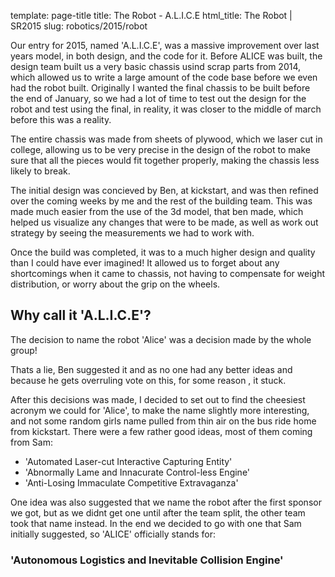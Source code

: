template: page-title
title: The Robot - A.L.I.C.E
html_title: The Robot | SR2015
slug: robotics/2015/robot

<div class="row">
  <div class="col-sm-4">
    <!-- Image of initial design (on paper) -->
  </div>
  <div class="col-sm-8">
    <p>
      Our entry for 2015, named 'A.L.I.C.E', was a massive improvement over last years model, in both design, and the code for it. Before ALICE was built, the design team built us a very basic chassis usind scrap parts from 2014, which allowed us to write a large amount of the code base before we even had the robot built. Originally I wanted the final chassis to be built before the end of January, so we had a lot of time to test out the design for the robot and test using the final, in reality, it was closer to the middle of march before this was a reality.
    </p>
  </div>
</div>


The entire chassis was made from sheets of plywood, which we laser cut in college, allowing us to be very precise in the design of the robot to make sure that all the pieces would fit together properly, making the chassis less likely to break.


The initial design was concieved by Ben, at kickstart, and was then refined over the coming weeks by me and the rest of the building team. This was made much easier from the use of the 3d model, that ben made, which helped us visualize any changes that were to be made, as well as work out strategy by seeing the measurements we had to work with.


Once the build was completed, it was to a much higher design and quality than I could have ever imagined! It allowed us to forget about any shortcomings when it came to chassis, not having to compensate for weight distribution, or worry about the grip on the wheels.

<div class="image-panel" data-image="https://farm1.staticflickr.com/737/20984044320_ccbba155f9_o.gif"></div>

## Why call it 'A.L.I.C.E'?
The decision to name the robot 'Alice' was a decision made by the whole group!


Thats a lie, Ben suggested it and as no one had any better ideas and because he gets overruling vote on this, for some reason , it stuck.


After this decisions was made, I decided to set out to find the cheesiest acronym we could for 'Alice', to make the name slightly more interesting, and not some random girls name pulled from thin air on the bus ride home from kickstart. There were a few rather good ideas, most of them coming from Sam:

- 'Automated Laser-cut Interactive Capturing Entity'</li>
- 'Abnormally Lame and Innacurate Control-less Engine'</li>
- 'Anti-Losing Immaculate Competitive Extravaganza'</li>

One idea was also suggested that we name the robot after the first sponsor we got, but as we didnt get one until after the team split, the other team took that name instead. In the end we decided to go with one that Sam initially suggested, so 'ALICE' officially stands for:

<h3 class="text-center">'Autonomous Logistics and Inevitable Collision Engine'</h3>

<div class="image-panel" data-image="https://c2.staticflickr.com/8/7656/16687742984_ee1c76d1d9_h.jpg"></div>
